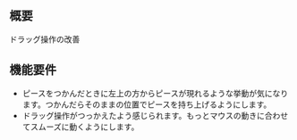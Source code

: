 ## 概要
ドラッグ操作の改善

## 機能要件
- ピースをつかんだときに左上の方からピースが現れるような挙動が気になります。つかんだらそのままの位置でピースを持ち上げるようにします。
- ドラッグ操作がつっかえたよう感じられます。もっとマウスの動きに合わせてスムーズに動くようにします。